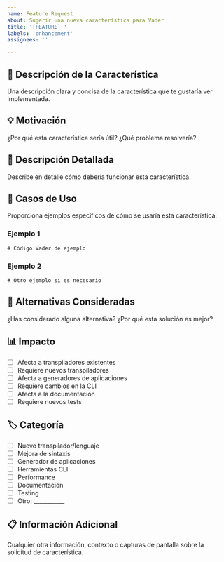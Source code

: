 ```yaml
---
name: Feature Request
about: Sugerir una nueva característica para Vader
title: '[FEATURE] '
labels: 'enhancement'
assignees: ''

---
```


## 🚀 Descripción de la Característica
Una descripción clara y concisa de la característica que te gustaría ver implementada.

## 💡 Motivación
¿Por qué esta característica sería útil? ¿Qué problema resolvería?

## 📝 Descripción Detallada
Describe en detalle cómo debería funcionar esta característica.

## 🎯 Casos de Uso
Proporciona ejemplos específicos de cómo se usaría esta característica:

### Ejemplo 1
```vader
# Código Vader de ejemplo
```

### Ejemplo 2
```vader
# Otro ejemplo si es necesario
```

## 🔄 Alternativas Consideradas
¿Has considerado alguna alternativa? ¿Por qué esta solución es mejor?

## 📊 Impacto
- [ ] Afecta a transpiladores existentes
- [ ] Requiere nuevos transpiladores
- [ ] Afecta a generadores de aplicaciones
- [ ] Requiere cambios en la CLI
- [ ] Afecta a la documentación
- [ ] Requiere nuevos tests

## 🏷️ Categoría
- [ ] Nuevo transpilador/lenguaje
- [ ] Mejora de sintaxis
- [ ] Generador de aplicaciones
- [ ] Herramientas CLI
- [ ] Performance
- [ ] Documentación
- [ ] Testing
- [ ] Otro: ___________

## 📋 Información Adicional
Cualquier otra información, contexto o capturas de pantalla sobre la solicitud de característica.

